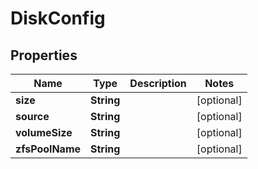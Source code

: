 

# DiskConfig

## Properties

Name | Type | Description | Notes
------------ | ------------- | ------------- | -------------
**size** | **String** |  |  [optional]
**source** | **String** |  |  [optional]
**volumeSize** | **String** |  |  [optional]
**zfsPoolName** | **String** |  |  [optional]




